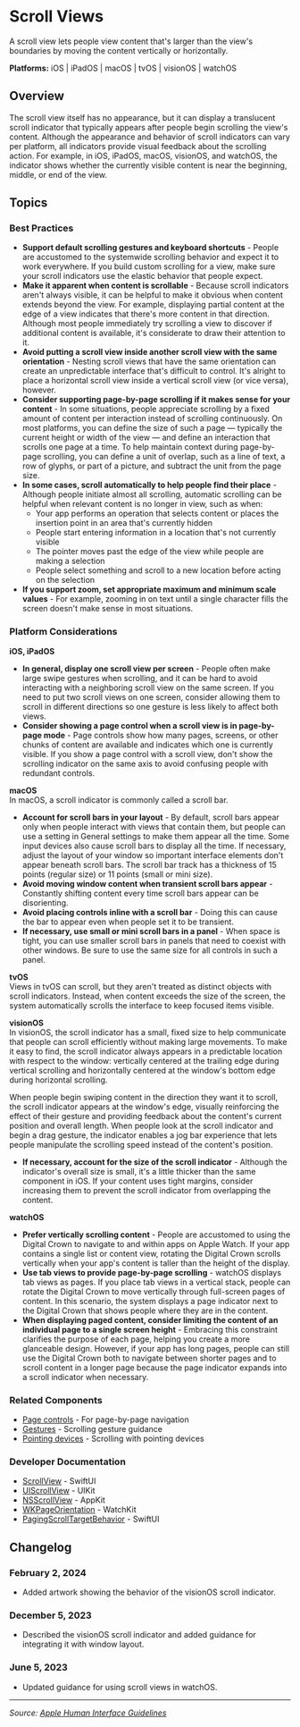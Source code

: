 # Scroll Views

A scroll view lets people view content that's larger than the view's boundaries by moving the content vertically or horizontally.

**Platforms:** iOS | iPadOS | macOS | tvOS | visionOS | watchOS

## Overview

The scroll view itself has no appearance, but it can display a translucent scroll indicator that typically appears after people begin scrolling the view's content. Although the appearance and behavior of scroll indicators can vary per platform, all indicators provide visual feedback about the scrolling action. For example, in iOS, iPadOS, macOS, visionOS, and watchOS, the indicator shows whether the currently visible content is near the beginning, middle, or end of the view.

## Topics

### Best Practices

- **Support default scrolling gestures and keyboard shortcuts** - People are accustomed to the systemwide scrolling behavior and expect it to work everywhere. If you build custom scrolling for a view, make sure your scroll indicators use the elastic behavior that people expect.
- **Make it apparent when content is scrollable** - Because scroll indicators aren't always visible, it can be helpful to make it obvious when content extends beyond the view. For example, displaying partial content at the edge of a view indicates that there's more content in that direction. Although most people immediately try scrolling a view to discover if additional content is available, it's considerate to draw their attention to it.
- **Avoid putting a scroll view inside another scroll view with the same orientation** - Nesting scroll views that have the same orientation can create an unpredictable interface that's difficult to control. It's alright to place a horizontal scroll view inside a vertical scroll view (or vice versa), however.
- **Consider supporting page-by-page scrolling if it makes sense for your content** - In some situations, people appreciate scrolling by a fixed amount of content per interaction instead of scrolling continuously. On most platforms, you can define the size of such a page — typically the current height or width of the view — and define an interaction that scrolls one page at a time. To help maintain context during page-by-page scrolling, you can define a unit of overlap, such as a line of text, a row of glyphs, or part of a picture, and subtract the unit from the page size.
- **In some cases, scroll automatically to help people find their place** - Although people initiate almost all scrolling, automatic scrolling can be helpful when relevant content is no longer in view, such as when:
  - Your app performs an operation that selects content or places the insertion point in an area that's currently hidden
  - People start entering information in a location that's not currently visible
  - The pointer moves past the edge of the view while people are making a selection
  - People select something and scroll to a new location before acting on the selection
- **If you support zoom, set appropriate maximum and minimum scale values** - For example, zooming in on text until a single character fills the screen doesn't make sense in most situations.

### Platform Considerations

**iOS, iPadOS**  
- **In general, display one scroll view per screen** - People often make large swipe gestures when scrolling, and it can be hard to avoid interacting with a neighboring scroll view on the same screen. If you need to put two scroll views on one screen, consider allowing them to scroll in different directions so one gesture is less likely to affect both views.
- **Consider showing a page control when a scroll view is in page-by-page mode** - Page controls show how many pages, screens, or other chunks of content are available and indicates which one is currently visible. If you show a page control with a scroll view, don't show the scrolling indicator on the same axis to avoid confusing people with redundant controls.

**macOS**  
In macOS, a scroll indicator is commonly called a scroll bar.

- **Account for scroll bars in your layout** - By default, scroll bars appear only when people interact with views that contain them, but people can use a setting in General settings to make them appear all the time. Some input devices also cause scroll bars to display all the time. If necessary, adjust the layout of your window so important interface elements don't appear beneath scroll bars. The scroll bar track has a thickness of 15 points (regular size) or 11 points (small or mini size).
- **Avoid moving window content when transient scroll bars appear** - Constantly shifting content every time scroll bars appear can be disorienting.
- **Avoid placing controls inline with a scroll bar** - Doing this can cause the bar to appear even when people set it to be transient.
- **If necessary, use small or mini scroll bars in a panel** - When space is tight, you can use smaller scroll bars in panels that need to coexist with other windows. Be sure to use the same size for all controls in such a panel.

**tvOS**  
Views in tvOS can scroll, but they aren't treated as distinct objects with scroll indicators. Instead, when content exceeds the size of the screen, the system automatically scrolls the interface to keep focused items visible.

**visionOS**  
In visionOS, the scroll indicator has a small, fixed size to help communicate that people can scroll efficiently without making large movements. To make it easy to find, the scroll indicator always appears in a predictable location with respect to the window: vertically centered at the trailing edge during vertical scrolling and horizontally centered at the window's bottom edge during horizontal scrolling.

When people begin swiping content in the direction they want it to scroll, the scroll indicator appears at the window's edge, visually reinforcing the effect of their gesture and providing feedback about the content's current position and overall length. When people look at the scroll indicator and begin a drag gesture, the indicator enables a jog bar experience that lets people manipulate the scrolling speed instead of the content's position.

- **If necessary, account for the size of the scroll indicator** - Although the indicator's overall size is small, it's a little thicker than the same component in iOS. If your content uses tight margins, consider increasing them to prevent the scroll indicator from overlapping the content.

**watchOS**  
- **Prefer vertically scrolling content** - People are accustomed to using the Digital Crown to navigate to and within apps on Apple Watch. If your app contains a single list or content view, rotating the Digital Crown scrolls vertically when your app's content is taller than the height of the display.
- **Use tab views to provide page-by-page scrolling** - watchOS displays tab views as pages. If you place tab views in a vertical stack, people can rotate the Digital Crown to move vertically through full-screen pages of content. In this scenario, the system displays a page indicator next to the Digital Crown that shows people where they are in the content.
- **When displaying paged content, consider limiting the content of an individual page to a single screen height** - Embracing this constraint clarifies the purpose of each page, helping you create a more glanceable design. However, if your app has long pages, people can still use the Digital Crown both to navigate between shorter pages and to scroll content in a longer page because the page indicator expands into a scroll indicator when necessary.

### Related Components

- [Page controls](https://developer.apple.com/design/human-interface-guidelines/page-controls) - For page-by-page navigation
- [Gestures](https://developer.apple.com/design/human-interface-guidelines/gestures) - Scrolling gesture guidance
- [Pointing devices](https://developer.apple.com/design/human-interface-guidelines/pointing-devices) - Scrolling with pointing devices

### Developer Documentation

- [ScrollView](https://developer.apple.com/documentation/swiftui/scrollview) - SwiftUI
- [UIScrollView](https://developer.apple.com/documentation/uikit/uiscrollview) - UIKit
- [NSScrollView](https://developer.apple.com/documentation/appkit/nsscrollview) - AppKit
- [WKPageOrientation](https://developer.apple.com/documentation/watchkit/wkpageorientation) - WatchKit
- [PagingScrollTargetBehavior](https://developer.apple.com/documentation/swiftui/pagingscrolltargetbehavior) - SwiftUI

## Changelog

### February 2, 2024
- Added artwork showing the behavior of the visionOS scroll indicator.

### December 5, 2023
- Described the visionOS scroll indicator and added guidance for integrating it with window layout.

### June 5, 2023
- Updated guidance for using scroll views in watchOS.

---

*Source: [Apple Human Interface Guidelines](https://developer.apple.com/design/human-interface-guidelines/scroll-views)*